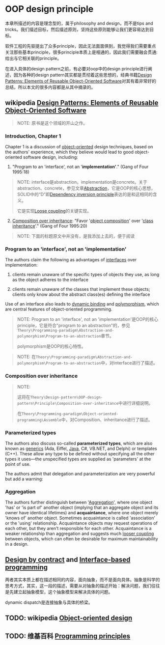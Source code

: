 # OOP design principle

本章所描述的内容是理念型的，属于philosophy and design，而不是tips and tricks。我们描述目标，然后描述原则，坚持这些原则能够让我们更容易达到目标。

软件工程的先驱提出了众多principle，因此无法面面俱到，我觉得我们需要重点关注那些基本principle，很多principle本质上是相通的，因此我们需要融会贯通: 给出与它相关联的principle。

在进入具体的design pattern之前，有必要对oop中的design principle进行阐述，因为各种的design pattern其实都是贯彻着这些思想的，经典书籍[Design Patterns: Elements of Reusable Object-Oriented Software](https://en.wikipedia.org/wiki/Design_Patterns)对其有着非常好的总结，所以本文的很多内容都是从其中摘录的。

## wikipedia [Design Patterns: Elements of Reusable Object-Oriented Software](https://en.wikipedia.org/wiki/Design_Patterns)

> NOTE: 原书是这个领域的开山之作。

### Introduction, Chapter 1

Chapter 1 is a discussion of [object-oriented](https://en.wikipedia.org/wiki/Object-oriented) design techniques, based on the authors' experience, which they believe would lead to good object-oriented software design, including:

1) "Program to an 'interface', not an '**implementation'**." (Gang of Four 1995:18)

> NOTE: interface是abstraction，implementation是concrete。关于abstraction、concrete，参见文章[Abstraction](https://dengking.github.io/Post/Abstraction/Abstraction/)，它是OOP的核心思想，SOLID中的“D”即[Dependency inversion principle](https://en.wikipedia.org/wiki/Dependency_inversion_principle)表达的是和这相同的含义。
>
> 它是实现[Loose coupling](https://en.wikipedia.org/wiki/Loose_coupling)的关键实现。

2) [Composition over inheritance](https://en.wikipedia.org/wiki/Composition_over_inheritance): "Favor '[object composition](https://en.wikipedia.org/wiki/Object_composition)' over '[class inheritance](https://en.wikipedia.org/wiki/Inheritance_(computer_science))'." (Gang of Four 1995:20)



> NOTE: 下面的标题原文中并没有，是我添加上去的，便于阅读

### Program to an 'interface', not an 'implementation'

The authors claim the following as advantages of [interfaces](https://en.wikipedia.org/wiki/Interface_(computer_science)) over implementation:

1) clients remain unaware of the specific types of objects they use, as long as the object adheres to the interface

2) clients remain unaware of the classes that implement these objects; clients only know about the abstract class(es) defining the interface

Use of an interface also leads to [dynamic binding](https://en.wikipedia.org/wiki/Dynamic_dispatch) and [polymorphism](https://en.wikipedia.org/wiki/Polymorphism_in_object-oriented_programming), which are central features of object-oriented programming.

> NOTE: Program to an 'interface', not an 'implementation'是OOP的核心principle，它是符合"program to an abstraction"的，参见`Theory\Programming-paradigm\Abstraction-and-polymorphism\Program-to-an-abstraction`章节。
>
> polymorphism是OOP的核心特性。

> NOTE: 在`Theory\Programming-paradigm\Abstraction-and-polymorphism\Program-to-an-abstraction`中，对interface进行了描述。

### Composition over inheritance

> NOTE: 
>
> 这将在`Theory\Design-pattern\OOP-design-pattern\Principle\Composition-over-inheritance`中进行详细说明。
>
> 在`Theory\Programming-paradigm\Object-oriented-programming\Assemble`中，对Composition、inheritance进行了描述。



### Parameterized types

The authors also discuss so-called **parameterized types**, which are also known as [generics](https://en.wikipedia.org/wiki/Generic_programming) (Ada, Eiffel, [Java](https://en.wikipedia.org/wiki/Generics_in_Java), C#, VB.NET, and Delphi) or templates (C++). These allow any type to be defined without specifying all the other types it uses—the unspecified types are supplied as 'parameters' at the point of use.

The authors admit that delegation and parameterization are very powerful but add a warning:

### Aggregation

The authors further distinguish between '[Aggregation](https://en.wikipedia.org/wiki/Object_composition#Aggregation)', where one object 'has' or 'is part of' another object (implying that an aggregate object and its owner have identical lifetimes) and **acquaintance**, where one object merely 'knows of' another object. Sometimes acquaintance is called 'association' or the 'using' relationship. Acquaintance objects may request operations of each other, but they aren't responsible for each other. Acquaintance is a weaker relationship than aggregation and suggests much [looser coupling](https://en.wikipedia.org/wiki/Loose_coupling) between objects, which can often be desirable for maximum maintainability in a design.



## [Design by contract](https://en.wikipedia.org/wiki/Design_by_contract) and [Interface-based programming](https://en.wikipedia.org/wiki/Interface-based_programming)

两者其实本质上都在描述相同的内容，面向抽象，而不是面向具体。抽象是科学的思考方式，其实，这一段的描述，需要从对抽象的描述开始：解决问题，我们往往是先建立起抽象模型，这个抽象模型来解决具体的问题。

dynamic dispatch是连接抽象与具体的桥梁。



## TODO: wikipedia [Object-oriented design](https://en.wikipedia.org/wiki/Object-oriented_design)





## TODO: 维基百科 [Programming principles](https://en.wikipedia.org/wiki/Category:Programming_principles)